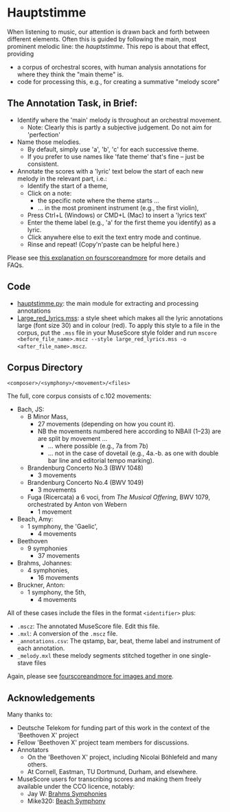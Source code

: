 # Hauptstimme

When listening to music, our attention is drawn back and forth between different elements.
Often this is guided by following the main, most prominent melodic line: the _hauptstimme_.
This repo is about that effect, providing
- a corpus of orchestral scores, with human analysis annotations for where they think the "main theme" is.
- code for processing this, e.g., for creating a summative "melody score"

## The Annotation Task, in Brief:

- Identify where the 'main' melody is throughout an orchestral movement.
  - Note: Clearly this is partly a subjective judgement. Do not aim for 'perfection'
- Name those melodies.
  - By default, simply use 'a', 'b', 'c' for each successive theme.
  - If you prefer to use names like 'fate theme' that's fine – just be consistent.
- Annotate the scores with a 'lyric' text below the start of each new melody in the relevant part, i.e.:
  - Identify the start of a theme,
  - Click on a note:
    - the specific note where the theme starts …
    - … in the most prominent instrument (e.g., the first violin),
  - Press Ctrl+L (Windows) or CMD+L (Mac) to insert a 'lyrics text'
  - Enter the theme label (e.g., 'a' for the first theme you identify) as a lyric.
  - Click anywhere else to exit the text entry mode and continue.
  - Rinse and repeat! (Copy'n'paste can be helpful here.)

Please see [this explanation on fourscoreandmore](https://fourscoreandmore.org/hauptstimme/) for more details and FAQs.

## Code

- [hauptstimme.py](./code/hauptstimme.py): the main module for extracting and processing annotations
- [Large_red_lyrics.mss](./code/Large_red_lyrics.mss): a style sheet which makes all the lyric annotations large (font size 30) and in colour (red). To apply this style to a file in the corpus, put the `.mss` file in your MuseScore style folder and run 
`mscore <before_file_name>.mscz --style large_red_lyrics.mss -o <after_file_name>.mscz`.

## Corpus Directory

```
<composer>/<symphony>/<movement>/<files>
```

The full, core corpus consists of c.102 movements:

- Bach, JS:
  - B Minor Mass,
    - 27 movements (depending on how you count it).
    - NB the movements numbered here according to NBAII (1–23) are are split by movement ...
      - ... where possible (e.g., 7a from 7b)
      - ... not in the case of dovetail (e.g., 4a.-b. as one with double bar line and editorial tempo marking).
  - Brandenburg Concerto No.3 (BWV 1048)
    - 3 movements
  - Brandenburg Concerto No.4 (BWV 1049)
    - 3 movements
  - Fuga (Ricercata) a 6 voci, from *The Musical Offering*, BWV 1079, orchestrated by Anton von Webern
    - 1 movement
- Beach, Amy:
  - 1 symphony, the 'Gaelic',
    - 4 movements
- Beethoven
  - 9 symphonies
    - 37 movements
- Brahms, Johannes:
  - 4 symphonies,
    - 16 movements
- Bruckner, Anton:
  - 1 symphony, the 5th,
    - 4 movements

All of these cases include the files in the format `<identifier>` plus:
- `.mscz`: The annotated MuseScore file. Edit this file.
- `.mxl`: A conversion of the `.mscz` file.
- `_annotations.csv`: The qstamp, bar, beat, theme label and instrument of each annotation.
- `_melody.mxl` these melody segments stitched together in one single-stave files

Again, please see [fourscoreandmore for images and more](https://fourscoreandmore.org/hauptstimme/).

## Acknowledgements

Many thanks to:
- Deutsche Telekom for funding part of this work in the context of the 'Beethoven X' project
- Fellow 'Beethoven X' project team members for discussions.
- Annotators 
  - On the 'Beethoven X' project, including Nicolai Böhlefeld and many others.
  - At Cornell, Eastman, TU Dortmund, Durham, and elsewhere.
- MuseScore users for transcribing scores and making them freely available under the CCO licence, notably:
  - Jay W: [Brahms Symphonies](https://musescore.com/user/43726/sets/5150330)
  - Mike320: [Beach Symphony](https://musescore.com/user/6105546/sets/4187216)
